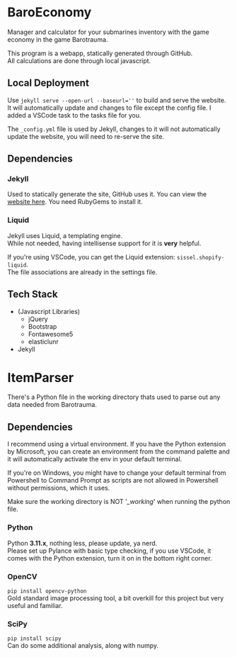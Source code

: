 # BaroEconomy
Manager and calculator for your submarines inventory with the game economy in the game Barotrauma.

This program is a webapp, statically generated through GitHub. <br>
All calculations are done through local javascript.

## Local Deployment
Use `jekyll serve --open-url --baseurl=''` to build and serve the website.
It will automatically update and changes to file except the config file.
I added a VSCode task to the tasks file for you.

The `_config.yml` file is used by Jekyll, changes to it will not automatically
update the website, you will need to re-serve the site.

## Dependencies
### Jekyll
Used to statically generate the site, GitHub uses it.
You can view the [website here](https://jekyllrb.com/).
You need RubyGems to install it.

### Liquid
Jekyll uses Liquid, a templating engine. <br>
While not needed, having intellisense support for it is **very** helpful.

If you're using VSCode, you can get the Liquid extension: `sissel.shopify-liquid`. <br>
The file associations are already in the settings file.

## Tech Stack
- (Javascript Libraries)
  - jQuery
  - Bootstrap
  - Fontawesome5
  - elasticlunr
- Jekyll

# ItemParser
There's a Python file in the working directory thats used to parse out
any data needed from Barotrauma.

## Dependencies

I recommend using a virtual environment.
If you have the Python extension by Microsoft,
you can create an environment from the command palette
and it will automatically activate the env in your default terminal.

If you're on Windows,
you might have to change your default terminal from Powershell to Command Prompt
as scripts are not allowed in Powershell without permissions, which it uses.

Make sure the working directory is NOT '*_working*' when running the python file.

### Python
Python **3.11.x**, nothing less, please update, ya nerd. <br>
Please set up Pylance with basic type checking, if you use VSCode, it comes with the Python extension, turn it on in the bottom right corner.

### OpenCV
`pip install opencv-python` <br>
Gold standard image processing tool,
a bit overkill for this project but very useful and familiar.

### SciPy
`pip install scipy` <br>
Can do some additional analysis, along with numpy.
